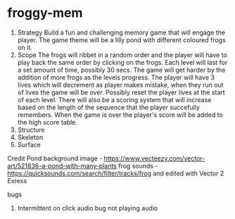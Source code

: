 # froggy-mem

1. Strategy
Build a fun and challenging memory game that will engage the player.  The game theme will be a lilly pond with different coloured frogs on it.    
2. Scope
The frogs will ribbet in a random order and the player will have to play back the same order by clicking on the frogs.  Each level will last for a set amount of time, possibly 30 secs. 
 The game will get harder by the addition of more frogs as the levels progress. The player will have 3 lives which will decrement as player makes mistake, when they run out of lives the game will be over.  Possibly reset the player lives at the start of each level.  There will also be a scoring system that will increase based on the length of the sequence that the player succefully remembers.  When the game is over the player's score will be added to the high score table.
3. Structure
4. Skeleton
5. Surface

Credit
Pond background image - https://www.vecteezy.com/vector-art/521836-a-pond-with-many-plants 
frog sounds - https://quicksounds.com/search/filter/tracks/frog and edited with Vector 2 Exress

bugs

1. Intermittent on click audio bug not playing audio